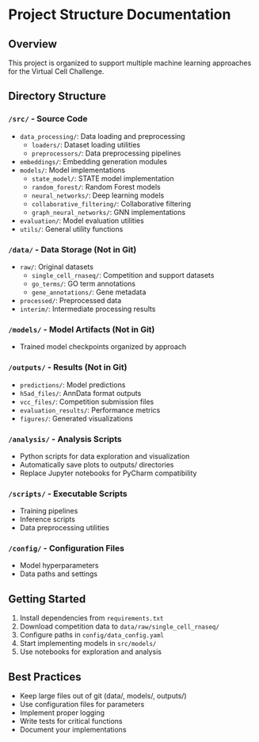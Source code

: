 # Project Structure Documentation

## Overview
This project is organized to support multiple machine learning approaches for the Virtual Cell Challenge.

## Directory Structure

### `/src/` - Source Code
- `data_processing/`: Data loading and preprocessing
  - `loaders/`: Dataset loading utilities
  - `preprocessors/`: Data preprocessing pipelines
- `embeddings/`: Embedding generation modules
- `models/`: Model implementations
  - `state_model/`: STATE model implementation
  - `random_forest/`: Random Forest models
  - `neural_networks/`: Deep learning models
  - `collaborative_filtering/`: Collaborative filtering
  - `graph_neural_networks/`: GNN implementations
- `evaluation/`: Model evaluation utilities
- `utils/`: General utility functions

### `/data/` - Data Storage (Not in Git)
- `raw/`: Original datasets
  - `single_cell_rnaseq/`: Competition and support datasets
  - `go_terms/`: GO term annotations
  - `gene_annotations/`: Gene metadata
- `processed/`: Preprocessed data
- `interim/`: Intermediate processing results

### `/models/` - Model Artifacts (Not in Git)
- Trained model checkpoints organized by approach

### `/outputs/` - Results (Not in Git)
- `predictions/`: Model predictions
- `h5ad_files/`: AnnData format outputs
- `vcc_files/`: Competition submission files
- `evaluation_results/`: Performance metrics
- `figures/`: Generated visualizations

### `/analysis/` - Analysis Scripts
- Python scripts for data exploration and visualization
- Automatically save plots to outputs/ directories
- Replace Jupyter notebooks for PyCharm compatibility

### `/scripts/` - Executable Scripts
- Training pipelines
- Inference scripts
- Data preprocessing utilities

### `/config/` - Configuration Files
- Model hyperparameters
- Data paths and settings

## Getting Started

1. Install dependencies from `requirements.txt`
2. Download competition data to `data/raw/single_cell_rnaseq/`
3. Configure paths in `config/data_config.yaml`
4. Start implementing models in `src/models/`
5. Use notebooks for exploration and analysis

## Best Practices

- Keep large files out of git (data/, models/, outputs/)
- Use configuration files for parameters
- Implement proper logging
- Write tests for critical functions
- Document your implementations
